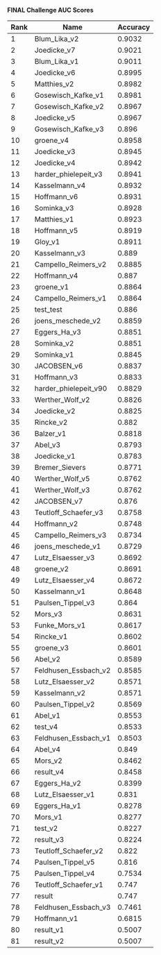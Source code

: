 **FINAL Challenge AUC Scores**


|Rank|Name|Accuracy|
|----|-----|---|
|1|Blum_Lika_v2|0.9032| 
|2|Joedicke_v7|0.9021| 
|3|Blum_Lika_v1|0.9011| 
|4|Joedicke_v6|0.8995| 
|5|Matthies_v2|0.8982| 
|6|Gosewisch_Kafke_v1|0.8981| 
|7|Gosewisch_Kafke_v2|0.8967| 
|8|Joedicke_v5|0.8967| 
|9|Gosewisch_Kafke_v3|0.896| 
|10|groene_v4|0.8958| 
|11|Joedicke_v3|0.8945| 
|12|Joedicke_v4|0.8942| 
|13|harder_phielepeit_v3|0.8941| 
|14|Kasselmann_v4|0.8932| 
|15|Hoffmann_v6|0.8931| 
|16|Sominka_v3|0.8928| 
|17|Matthies_v1|0.8923| 
|18|Hoffmann_v5|0.8919| 
|19|Gloy_v1|0.8911| 
|20|Kasselmann_v3|0.889| 
|21|Campello_Reimers_v2|0.8885| 
|22|Hoffmann_v4|0.887| 
|23|groene_v1|0.8864| 
|24|Campello_Reimers_v1|0.8864| 
|25|test_test|0.886| 
|26|joens_meschede_v2|0.8859| 
|27|Eggers_Ha_v3|0.8851| 
|28|Sominka_v2|0.8851| 
|29|Sominka_v1|0.8845| 
|30|JACOBSEN_v6|0.8837| 
|31|Hoffmann_v3|0.8833| 
|32|harder_phielepeit_v90|0.8829| 
|33|Werther_Wolf_v2|0.8826| 
|34|Joedicke_v2|0.8825| 
|35|Rincke_v2|0.882| 
|36|Balzer_v1|0.8818| 
|37|Abel_v3|0.8793| 
|38|Joedicke_v1|0.8783| 
|39|Bremer_Sievers|0.8771| 
|40|Werther_Wolf_v5|0.8762| 
|41|Werther_Wolf_v3|0.8762| 
|42|JACOBSEN_v7|0.876| 
|43|Teutloff_Schaefer_v3|0.8758| 
|44|Hoffmann_v2|0.8748| 
|45|Campello_Reimers_v3|0.8734| 
|46|joens_meschede_v1|0.8729| 
|47|Lutz_Elsaesser_v3|0.8692| 
|48|groene_v2|0.8691| 
|49|Lutz_Elsaesser_v4|0.8672| 
|50|Kasselmann_v1|0.8648| 
|51|Paulsen_Tippel_v3|0.864| 
|52|Mors_v3|0.8631| 
|53|Funke_Mors_v1|0.8617| 
|54|Rincke_v1|0.8602| 
|55|groene_v3|0.8601| 
|56|Abel_v2|0.8589| 
|57|Feldhusen_Essbach_v2|0.8585| 
|58|Lutz_Elsaesser_v2|0.8571| 
|59|Kasselmann_v2|0.8571| 
|60|Paulsen_Tippel_v2|0.8569| 
|61|Abel_v1|0.8553| 
|62|test_v4|0.8533| 
|63|Feldhusen_Essbach_v1|0.8503| 
|64|Abel_v4|0.849| 
|65|Mors_v2|0.8462| 
|66|result_v4|0.8458| 
|67|Eggers_Ha_v2|0.8399| 
|68|Lutz_Elsaesser_v1|0.831| 
|69|Eggers_Ha_v1|0.8278| 
|70|Mors_v1|0.8277| 
|71|test_v2|0.8227| 
|72|result_v3|0.8224| 
|73|Teutloff_Schaefer_v2|0.822| 
|74|Paulsen_Tippel_v5|0.816| 
|75|Paulsen_Tippel_v4|0.7534| 
|76|Teutloff_Schaefer_v1|0.747| 
|77|result|0.747| 
|78|Feldhusen_Essbach_v3|0.7461| 
|79|Hoffmann_v1|0.6815| 
|80|result_v1|0.5007| 
|81|result_v2|0.5007| 
